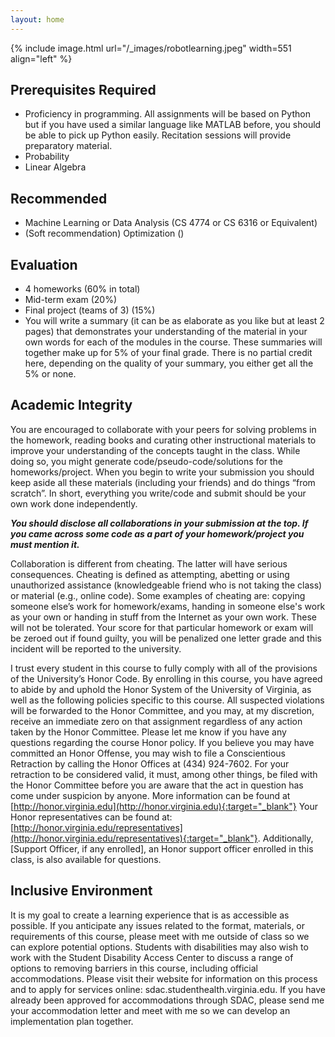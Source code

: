```yaml
---
layout: home
---
```


{% include image.html url="/_images/robotlearning.jpeg" width=551 align="left" %}

## Prerequisites Required
- Proficiency in programming. All assignments will be based on Python but if you have used a similar language like MATLAB before, you should be able to pick up Python easily. Recitation sessions will provide preparatory material.
- Probability
- Linear Algebra

## Recommended
- Machine Learning or Data Analysis (CS 4774 or CS 6316 or Equivalent)
- (Soft recommendation) Optimization (<list preq course here>)

## Evaluation
- 4 homeworks (60% in total)
- Mid-term exam (20%)
- Final project (teams of 3) (15%)
- You will write a summary (it can be as elaborate as you like but at least 2 pages) that demonstrates your understanding of the material in your own words for each of the modules in the course. These summaries will together make up for 5% of your final grade. There is no partial credit here, depending on the quality of your summary, you either get all the 5% or none.

## Academic Integrity
You are encouraged to collaborate with your peers for solving problems in the homework, reading books and curating other instructional materials to improve your understanding of the concepts taught in the class. While doing so, you might generate code/pseudo-code/solutions for the homeworks/project. When you begin to write your submission you should keep aside all these materials (including your friends) and do things “from scratch”. In short, everything you write/code and submit should be your own work done independently.

***You should disclose all collaborations in your submission at the top. If you came across some code as a part of your homework/project you must mention it.***

Collaboration is different from cheating. The latter will have serious consequences. Cheating is defined as attempting, abetting or using unauthorized assistance (knowledgeable friend who is not taking the class) or material (e.g., online code). Some examples of cheating are: copying someone else’s work for homework/exams, handing in someone else's work as your own or handing in stuff from the Internet as your own work. These will not be tolerated. Your score for that particular homework or exam will be zeroed out if found guilty, you will be penalized one letter grade and this incident will be reported to the university.

I trust every student in this course to fully comply with all of the provisions of the University’s Honor Code. By enrolling in this course, you have agreed to abide by and uphold the Honor System of the University of Virginia, as well as the following policies specific to this course. All suspected violations will be forwarded to the Honor Committee, and you may, at my discretion, receive an immediate zero on that assignment regardless of any action taken by the Honor Committee. Please let me know if you have any questions regarding the course Honor policy. If you believe you may have committed an Honor Offense, you may wish to file a Conscientious Retraction by calling the Honor Offices at (434) 924-7602. For your retraction to be considered valid, it must, among other things, be filed with the Honor Committee before you are aware that the act in question has come under suspicion by anyone. More information can be found at [http://honor.virginia.edu](http://honor.virginia.edu){:target="_blank"} Your Honor representatives can be found at: [http://honor.virginia.edu/representatives](http://honor.virginia.edu/representatives){:target="_blank"}. Additionally, [Support Officer, if any enrolled], an Honor support officer enrolled in this class, is also available for questions.

## Inclusive Environment
It is my goal to create a learning experience that is as accessible as possible. If you anticipate any issues related to the format, materials, or requirements of this course, please meet with me outside of class so we can explore potential options. Students with disabilities may also wish to work with the Student Disability Access Center to discuss a range of options to removing barriers in this course, including official accommodations. Please visit their website for information on this process and to apply for services online: sdac.studenthealth.virginia.edu. If you have already been approved for accommodations through SDAC, please send me your accommodation letter and meet with me so we can develop an implementation plan together.
